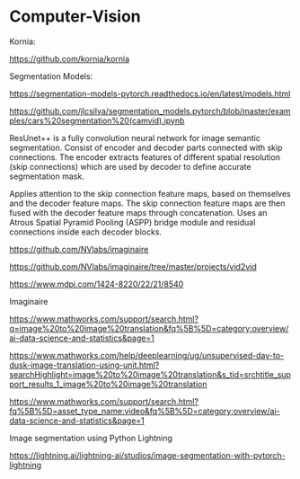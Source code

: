 # Computer-Vision

Kornia:

https://github.com/kornia/kornia

Segmentation Models:

https://segmentation-models-pytorch.readthedocs.io/en/latest/models.html

https://github.com/jlcsilva/segmentation_models.pytorch/blob/master/examples/cars%20segmentation%20(camvid).ipynb

ResUnet++ is a fully convolution neural network for image semantic segmentation. Consist of encoder and decoder parts connected with skip connections. The encoder extracts features of different spatial resolution (skip connections) which are used by decoder to define accurate segmentation mask.

Applies attention to the skip connection feature maps, based on themselves and the decoder feature maps. The skip connection feature maps are then fused with the decoder feature maps through concatenation. Uses an Atrous Spatial Pyramid Pooling (ASPP) bridge module and residual connections inside each decoder blocks.


https://github.com/NVlabs/imaginaire

https://github.com/NVlabs/imaginaire/tree/master/projects/vid2vid

https://www.mdpi.com/1424-8220/22/21/8540


Imaginaire

https://www.mathworks.com/support/search.html?q=image%20to%20image%20translation&fq%5B%5D=category:overview/ai-data-science-and-statistics&page=1

https://www.mathworks.com/help/deeplearning/ug/unsupervised-day-to-dusk-image-translation-using-unit.html?searchHighlight=image%20to%20image%20translation&s_tid=srchtitle_support_results_1_image%20to%20image%20translation

https://www.mathworks.com/support/search.html?fq%5B%5D=asset_type_name:video&fq%5B%5D=category:overview/ai-data-science-and-statistics&page=1

Image segmentation using Python Lightning

https://lightning.ai/lightning-ai/studios/image-segmentation-with-pytorch-lightning


